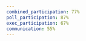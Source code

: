 ```yaml
---
combined_participation: 77%
poll_participation: 87%
exec_participation: 67%
communication: 55%
---
```

